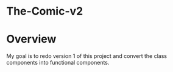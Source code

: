 # The-Comic-v2

# Overview

My goal is to redo version 1 of this project and convert the class components into functional components.
